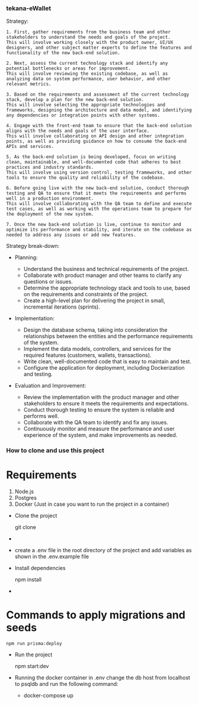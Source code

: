 ### tekana-eWallet

Strategy:
    
    1. First, gather requirements from the business team and other stakeholders to understand the needs and goals of the project.
    This will involve working closely with the product owner, UI/UX designers, and other subject matter experts to define the features and functionality of the new back-end solution.

    2. Next, assess the current technology stack and identify any potential bottlenecks or areas for improvement.
    This will involve reviewing the existing codebase, as well as analyzing data on system performance, user behavior, and other relevant metrics.

    3. Based on the requirements and assessment of the current technology stack, develop a plan for the new back-end solution.
    This will involve selecting the appropriate technologies and frameworks, designing the architecture and data model, and identifying any dependencies or integration points with other systems.

    4. Engage with the front-end team to ensure that the back-end solution aligns with the needs and goals of the user interface. 
    This will involve collaborating on API design and other integration points, as well as providing guidance on how to consume the back-end APIs and services.

    5. As the back-end solution is being developed, focus on writing clean, maintainable, and well-documented code that adheres to best practices and industry standards.
    This will involve using version control, testing frameworks, and other tools to ensure the quality and reliability of the codebase.

    6. Before going live with the new back-end solution, conduct thorough testing and QA to ensure that it meets the requirements and performs well in a production environment. 
    This will involve collaborating with the QA team to define and execute test cases, as well as working with the operations team to prepare for the deployment of the new system.

    7. Once the new back-end solution is live, continue to monitor and optimize its performance and stability, and iterate on the codebase as needed to address any issues or add new features.

Strategy break-down:

- Planning:

    * Understand the business and technical requirements of the project.
    * Collaborate with product manager and other teams to clarify any questions or issues.
    * Determine the appropriate technology stack and tools to use, based on the requirements and constraints of the project.
    * Create a high-level plan for delivering the project in small, incremental iterations (sprints).

- Implementation:

    * Design the database schema, taking into consideration the relationships between the entities and the performance requirements of the system.
    * Implement the data models, controllers, and services for the required features (customers, wallets, transactions).
    * Write clean, well-documented code that is easy to maintain and test.
    * Configure the application for deployment, including Dockerization and testing.
  
- Evaluation and Improvement:

    * Review the implementation with the product manager and other stakeholders to ensure it meets the requirements and expectations.
    * Conduct thorough testing to ensure the system is reliable and performs well.
    * Collaborate with the QA team to identify and fix any issues.
    * Continuously monitor and measure the performance and user experience of the system, and make improvements as needed.

### How to clone and use this project
# Requirements
 1. Node.js
 2. Postgres
 3. Docker (Just in case you want to run the project in a container)

- Clone the project

    git clone
- 
- create a .env file in the root directory of the project and add variables as shown in the .env.example file

- Install dependencies

    npm install
- 
# Commands to apply migrations and seeds

    npm run prisma:deploy

- Run the project

    npm start:dev

- Running the docker container
    in .env change the db host from localhost to psqldb and run the following command:
    * docker-compose up



    



